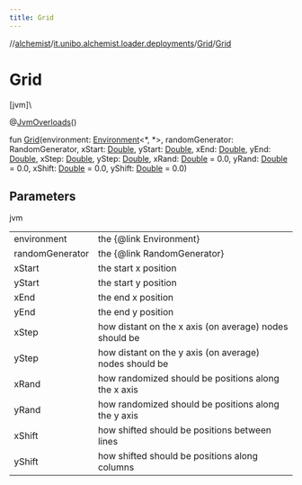 ```yaml
---
title: Grid
---
```

//[alchemist](../../../index.html)/[it.unibo.alchemist.loader.deployments](../index.html)/[Grid](index.html)/[Grid](-grid.html)



# Grid



[jvm]\




@[JvmOverloads](https://kotlinlang.org/api/latest/jvm/stdlib/kotlin.jvm/-jvm-overloads/index.html)()



fun [Grid](-grid.html)(environment: [Environment](../../it.unibo.alchemist.model.interfaces/-environment/index.html)<*, *>, randomGenerator: RandomGenerator, xStart: [Double](https://kotlinlang.org/api/latest/jvm/stdlib/kotlin/-double/index.html), yStart: [Double](https://kotlinlang.org/api/latest/jvm/stdlib/kotlin/-double/index.html), xEnd: [Double](https://kotlinlang.org/api/latest/jvm/stdlib/kotlin/-double/index.html), yEnd: [Double](https://kotlinlang.org/api/latest/jvm/stdlib/kotlin/-double/index.html), xStep: [Double](https://kotlinlang.org/api/latest/jvm/stdlib/kotlin/-double/index.html), yStep: [Double](https://kotlinlang.org/api/latest/jvm/stdlib/kotlin/-double/index.html), xRand: [Double](https://kotlinlang.org/api/latest/jvm/stdlib/kotlin/-double/index.html) = 0.0, yRand: [Double](https://kotlinlang.org/api/latest/jvm/stdlib/kotlin/-double/index.html) = 0.0, xShift: [Double](https://kotlinlang.org/api/latest/jvm/stdlib/kotlin/-double/index.html) = 0.0, yShift: [Double](https://kotlinlang.org/api/latest/jvm/stdlib/kotlin/-double/index.html) = 0.0)



## Parameters


jvm

| | |
|---|---|
| environment | the {@link Environment} |
| randomGenerator | the {@link RandomGenerator} |
| xStart | the start x position |
| yStart | the start y position |
| xEnd | the end x position |
| yEnd | the end y position |
| xStep | how distant on the x axis (on average) nodes should be |
| yStep | how distant on the y axis (on average) nodes should be |
| xRand | how randomized should be positions along the x axis |
| yRand | how randomized should be positions along the y axis |
| xShift | how shifted should be positions between lines |
| yShift | how shifted should be positions along columns |




